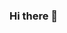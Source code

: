 ### Hi there 👋

<!--
**PiotrMachaj/PiotrMachaj** is a ✨ _special_ ✨ repository because its `README.md` (this file) appears on your GitHub profile.

Here are some ideas to get you started:

- 🔭 I’m currently working as Data Analyst
- 🌱 I’m currently finishing post-graduate studies on Data Science
- 👯 I’m looking to collaborate on Data Science / Machine Learning projects
- 📫 How to reach me: Linkedin!
- ⚡ Fun fact: Star Wars fan!
-->
